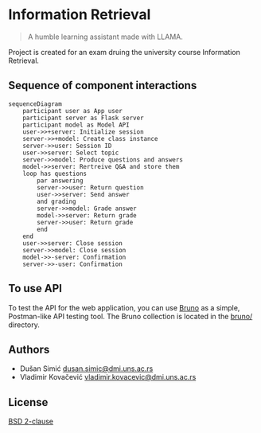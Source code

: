 # Information Retrieval

> A humble learning assistant made with LLAMA.

Project is created for an exam druing the university course Information Retrieval.

## Sequence of component interactions

```mermaid
sequenceDiagram
    participant user as App user
    participant server as Flask server
    participant model as Model API
    user->>+server: Initialize session
    server->>+model: Create class instance
    server->>user: Session ID
    user->>server: Select topic
    server->>model: Produce questions and answers
    model->>server: Rertreive Q&A and store them
    loop has questions
        par answering
        server->>user: Return question
        user->>server: Send answer
        and grading
        server->>model: Grade answer
        model->>server: Return grade
        server->>user: Return grade
        end
    end
    user->>server: Close session
    server->>model: Close session
    model->>-server: Confirmation
    server->>-user: Confirmation
```

## To use API

To test the API for the web application, you can use [Bruno](https://www.usebruno.com/) as a simple,
Postman-like API testing tool. The Bruno collection is located in the [bruno/](./bruno/) directory.

## Authors

- Dušan Simić <dusan.simic@dmi.uns.ac.rs>
- Vladimir Kovačević <vladimir.kovacevic@dmi.uns.ac.rs>

## License

[BSD 2-clause](./LICENSE)
